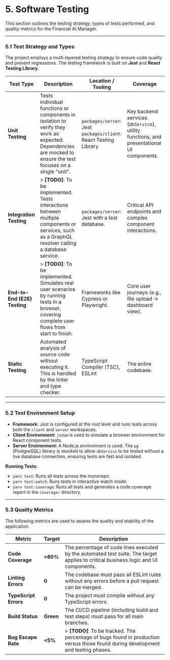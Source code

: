 # 5. Software Testing

This section outlines the testing strategy, types of tests performed, and quality metrics for the Financial AI Manager.

---

### 5.1 Test Strategy and Types

The project employs a multi-layered testing strategy to ensure code quality and prevent regressions. The testing framework is built on **Jest** and **React Testing Library**.

| Test Type             | Description                                                                                                                                                  | Location / Tooling                                  | Coverage                                                              |
| --------------------- | ------------------------------------------------------------------------------------------------------------------------------------------------------------ | --------------------------------------------------- | --------------------------------------------------------------------- |
| **Unit Testing**      | Tests individual functions or components in isolation to verify they work as expected. Dependencies are mocked to ensure the test focuses on a single "unit". | `packages/server`: Jest <br/> `packages/client`: React Testing Library | Key backend services (`dbService`), utility functions, and presentational UI components. |
| **Integration Testing** | > **[TODO]**: To be implemented. Tests interactions between multiple components or services, such as a GraphQL resolver calling a database service.        | `packages/server`: Jest with a test database.         | Critical API endpoints and complex component interactions.           |
| **End-to-End (E2E) Testing** | > **[TODO]**: To be implemented. Simulates real user scenarios by running tests in a browser, covering complete user flows from start to finish.      | Frameworks like Cypress or Playwright.                | Core user journeys (e.g., file upload -> dashboard view).             |
| **Static Testing**    | Automated analysis of source code without executing it. This is handled by the linter and type checker.                                                        | TypeScript Compiler (TSC), ESLint                   | The entire codebase.                                                  |

---

### 5.2 Test Environment Setup

-   **Framework:** Jest is configured at the root level and runs tests across both the `client` and `server` workspaces.
-   **Client Environment:** `jsdom` is used to simulate a browser environment for React component tests.
-   **Server Environment:** A Node.js environment is used. The `pg` (PostgreSQL) library is mocked to allow `dbService` to be tested without a live database connection, ensuring tests are fast and isolated.

**Running Tests:**
-   `yarn test`: Runs all tests across the monorepo.
-   `yarn test:watch`: Runs tests in interactive watch mode.
-   `yarn test:coverage`: Runs all tests and generates a code coverage report in the `coverage/` directory.

---

### 5.3 Quality Metrics

The following metrics are used to assess the quality and stability of the application.

| Metric               | Target  | Description                                                                                                                             |
| -------------------- | ------- | --------------------------------------------------------------------------------------------------------------------------------------- |
| **Code Coverage**    | **>80%** | The percentage of code lines executed by the automated test suite. The target applies to critical business logic and UI components.     |
| **Linting Errors**   | **0**   | The codebase must pass all ESLint rules without any errors before a pull request can be merged.                                           |
| **TypeScript Errors**| **0**   | The project must compile without any TypeScript errors.                                                                                 |
| **Build Status**     | **Green**| The CI/CD pipeline (including build and test steps) must pass for all main branches.                                                   |
| **Bug Escape Rate**  | **<5%**  | > **[TODO]**: To be tracked. The percentage of bugs found in production versus those found during development and testing phases.         |
